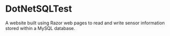 # DotNetSQLTest
A website built using Razor web pages to read and write sensor information stored within a MySQL database.
